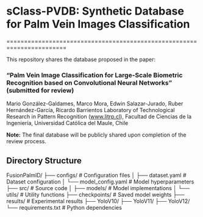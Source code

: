 # sClass-PVDB: Synthetic Database for Palm Vein Images Classification 
=======================================================================

This repository shares the database proposed in the paper: 

### “Palm Vein Image Classification for Large-Scale Biometric Recognition based on Convolutional Neural Networks” (submitted for review)
Mario González-Galdames, Marco Mora, Edwin Salazar-Jurado, Ruber Hernández-García, Ricardo Barrientos
Laboratory of Technological Research in Pattern Recognition (www.litrp.cl), Facultad de Ciencias de la Ingeniería, Universidad Católica del Maule, Chile

**Note:** The final database will be publicly shared upon completion of the review process.


## Directory Structure

FusionPalmID/
├── configs/               # Configuration files
│   ├── dataset.yaml      # Dataset configuration
│   └── model_config.yaml # Model hyperparameters
├── src/                  # Source code
│   ├── models/          # Model implementations
│   └── utils/           # Utility functions
├── checkpoints/          # Saved model weights
├── results/              # Experimental results
├── YoloV10/
├── YoloV11/
├── YoloV12/
└── requirements.txt      # Python dependencies
